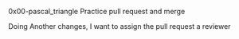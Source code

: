 0x00-pascal_triangle
Practice pull request and merge


Doing Another changes, I want to assign the pull request a reviewer
